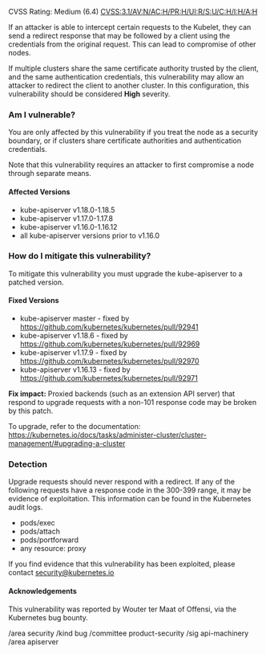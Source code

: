 CVSS Rating: Medium (6.4) [CVSS:3.1/AV:N/AC:H/PR:H/UI:R/S:U/C:H/I:H/A:H](https://www.first.org/cvss/calculator/3.1#CVSS:3.1/AV:N/AC:H/PR:H/UI:R/S:U/C:H/I:H/A:H)

If an attacker is able to intercept certain requests to the Kubelet, they can send a redirect response that may be followed by a client using the credentials from the original request. This can lead to compromise of other nodes.

If multiple clusters share the same certificate authority trusted by the client, and the same authentication credentials, this vulnerability may allow an attacker to redirect the client to another cluster. In this configuration, this vulnerability should be considered **High** severity.

### Am I vulnerable?

You are only affected by this vulnerability if you treat the node as a security boundary, or if clusters share certificate authorities and authentication credentials.

Note that this vulnerability requires an attacker to first compromise a node through separate means.

#### Affected Versions

- kube-apiserver v1.18.0-1.18.5
- kube-apiserver v1.17.0-1.17.8
- kube-apiserver v1.16.0-1.16.12
- all kube-apiserver versions prior to v1.16.0

### How do I mitigate this vulnerability?

To mitigate this vulnerability you must upgrade the kube-apiserver to a patched version.

#### Fixed Versions

- kube-apiserver master - fixed by https://github.com/kubernetes/kubernetes/pull/92941
- kube-apiserver v1.18.6 - fixed by https://github.com/kubernetes/kubernetes/pull/92969
- kube-apiserver v1.17.9 - fixed by https://github.com/kubernetes/kubernetes/pull/92970
- kube-apiserver v1.16.13 - fixed by https://github.com/kubernetes/kubernetes/pull/92971


**Fix impact:** Proxied backends (such as an extension API server) that respond to upgrade requests with a non-101 response code may be broken by this patch.

To upgrade, refer to the documentation: https://kubernetes.io/docs/tasks/administer-cluster/cluster-management/#upgrading-a-cluster

### Detection

Upgrade requests should never respond with a redirect. If any of the following requests have a response code in the 300-399 range, it may be evidence of exploitation. This information can be found in the Kubernetes audit logs.

- pods/exec
- pods/attach
- pods/portforward
- any resource: proxy

If you find evidence that this vulnerability has been exploited, please contact security@kubernetes.io

#### Acknowledgements

This vulnerability was reported by Wouter ter Maat of Offensi, via the Kubernetes bug bounty.

/area security
/kind bug
/committee product-security
/sig api-machinery
/area apiserver
